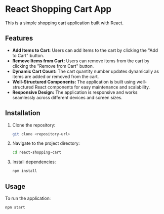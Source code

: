 # React Shopping Cart App

This is a simple shopping cart application built with React.   

## Features

- **Add Items to Cart:** Users can add items to the cart by clicking the "Add to Cart" button.
- **Remove Items from Cart:** Users can remove items from the cart by clicking the "Remove from Cart" button.
- **Dynamic Cart Count:** The cart quantity number updates dynamically as items are added or removed from the cart.
- **Well-Structured Components:** The application is built using well-structured React components for easy maintenance and scalability.
- **Responsive Design:** The application is responsive and works seamlessly across different devices and screen sizes.

## Installation

1. Clone the repository:

    ```bash
    git clone <repository-url>
    ```

2. Navigate to the project directory:

    ```bash
    cd react-shopping-cart
    ```

3. Install dependencies:

    ```bash
    npm install
    ```

## Usage

To run the application:

```bash
npm start